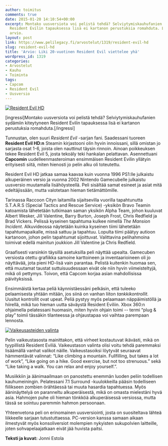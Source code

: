 ```yaml
---
author: toimitus
comments: true
date: 2015-01-20 14:10:54+00:00
excerpt: Montako uusversiota voi pelistä tehdä? Selviytymiskauhufanien sydämiin kiteytyneen
  Resident Evilin tapauksessa lisä ei kartanon perustuksia romahduta. Lue Jonni Estolan
  arvio.
layout: post
link: https://www.pelilegacy.fi/arvostelut/1319/resident-evil-hd
slug: resident-evil-hd
title: 'Arvio: Liki 20-vuotinen Resident Evil viettelee yhä'
wordpress_id: 1319
categories:
- Arvostelut
- Kauhu
- Toiminta
tags:
- Capcom
- Resident Evil
- Uusversio
---
```


[![Resident Evil HD](http://www.pelilegacy.fi/wp-content/uploads/2015/01/resident_evil_hd-1050x591.jpg)](http://www.pelilegacy.fi/wp-content/uploads/2015/01/resident_evil_hd.jpg)

[ingressi]Montako uusversiota voi pelistä tehdä? Selviytymiskauhufanien sydämiin kiteytyneen Resident Evilin tapauksessa lisä ei kartanon perustuksia romahduta.[/ingressi]

Tunnustan, olen suuri _Resident Evil_ -sarjan fani. Saadessani tuoreen **Resident Evil HD:n** Steamin kirjastooni olin hyvin innoissani, sillä omistan jo sarjasta osat 1-6, joista olen nauttinut täysin rinnoin. Ainoan poikkeuksen tekee Resident Evil 5, josta tekoäly teki hankalan pelattavan. Asennettuani **Capcomin** uudelleenmasteroiman ensimmäisen Resident Evilin yllätyin erityisesti siitä, miten hienosti jo pelin alku oli toteutettu.

Resident Evil HD jatkaa samaa kaavaa kuin vuonna 1996 PS1:lle julkaistu alkuperäinen versio ja vuonna 2002 Nintendo Gamecubelle julkaistu uusversio muutamalla lisähöysteellä. Peli sisältää samat esineet ja asiat mitä edeltäjissään, mutta valotetaan hieman tietämättömille.

Tarinassa Raccoon Cityn laitamilla sijaitsevilla vuorilla tapahtunutta S.T.A.R.S (Special Tactics and Rescue Service) -yksikön Bravo Teamin katoamista lähetetään tutkimaan saman yksikön Alpha Team, johon kuuluvat Albert Wesker, Jill Valentine, Barry Burton, Joseph Frost, Chris Redfield ja Brad Vickers. Pelissä kyseinen tapahtuma kulkee nimellä _The Mansion Incident_. Alkuvideossa näytetään kuinka kyseinen tiimi lähetetään tapahtumapaikalle, missä sattuu ja tapahtuu. Lopulta tiimi päätyy autioon kartanoon, johon pelin tapahtumat sijoittuvat. Valittavina pelihahmoina toimivat edellä mainitun joukkion Jill Valentine ja Chris Redfield.

Graafisesti varsinkin täysillä asetuksilla peli näyttää upealta. Gamecuben versiosta otettu grafiikka samoine karttoineen ja inventaarioineen oli jo näyttävää, jota pieni HD-lisä vain parantaa. Pelistä kuitenkin huomaa sen, että muutamat taustat suttuisuudessaan eivät ole niin hyvin viimeisteltyjä, mikä oli pettymys. Toivon, että Capcom korjaa asian mahdollisissa päivityksissä.

Ensimmäistä kertaa peliä käynnistäessäni pelkäsin, että tuleeko pelaamisesta yhtään mitään, jos siinä on vanhan liiton _tankkikontrollit._ Uusitut kontrollit ovat upeat. Peliä pystyy myös pelaamaan näppäimistöllä ja hiirellä, mikä tuo hieman uutta säväystä Resident Eviliin. Xbox 360:n ohjaimella pelatessani huomasin, miten hyvin ohjain toimi -- termi “plug & play” toimii tässäkin tilanteessa ja ohjaustapaa voi vaihtaa parempaan lennosta.

[![Vaikeusasteiden valinta](http://www.pelilegacy.fi/wp-content/uploads/2015/01/resident_evil_hd_vaikeusasteet-1050x591.jpg)](http://www.pelilegacy.fi/wp-content/uploads/2015/01/resident_evil_hd_vaikeusasteet.jpg)

Pelin vaikeustasosta mainittakon, että virheet kostautuvat ikävästi, mikä on tyypillistä Resident Eviliä. Vaikeustason valinta olisi voitu tehdä paremmaksi lisäämällä vanhat valikot näille. Vaikeustasoiksi löytyvät seuraavat hämmentävät valinnat: “Like climbing a mountain. Fullfilling, but takes a lot of work”, “Like going on a hike. Good exercise, but not too strenuous.” sekä “Like taking a walk. You can relax and enjoy yourself.”.

Musiikkiin ja äänimaailmaan on panostettu enemmän luoden peliin todellisen kauhumeiningin. Pelatessani 7.1 Surround -kuulokkeilla pääsin todelliseen fiilikseen zombien örähtäessä tai muuta hasardia tapahtuessa. Myös ääninäyttelyä on paranneltu alkuperäisestä, mikä on omasta mielestäni hyvä asia. Hahmojen puhe oli hieman tönkköä alkuperäisessä versiossa, mutta tässä se sointuu paremmin hahmon persoonaan.

Yhteenvetona peli on erinomainen uusversiointi, josta on suositeltava lähteä liikkeelle sarjaan tutustuttaessa. PC-version kanssa samaan aikaan ilmestyvät myös konsoliversiot molempien nykyisten sukupolvien laitteille, joten sohvapelaajatkaan eivät jää huvista paitsi.

**Teksti ja kuvat:** Jonni Estola
